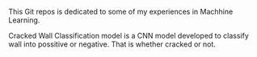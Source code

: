 This Git repos is dedicated to some of my experiences in Machhine Learning.

Cracked Wall Classification model is a CNN model developed to classify wall into possitive or negative. That is whether cracked or not.